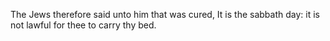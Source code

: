 The Jews therefore said unto him that was cured, It is the sabbath day: it is not lawful for thee to carry thy bed.
